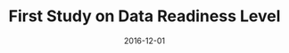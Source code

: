 ---
title: "First Study on Data Readiness Level"
collection: publications
date: 2016-12-01
venue: 'arXiv preprint arXiv:1702.02107 (Preprint)'
paperurl: 'http://guanh01.github.io/files/2017arxiv.pdf'
authors: 'Hui Guan, Thanos Gentimis, Hamid , and James Keiser'
---